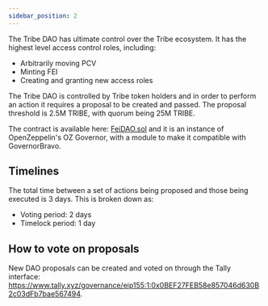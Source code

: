 ```yaml
---
sidebar_position: 2
---
```

The Tribe DAO has ultimate control over the Tribe ecosystem. It has the highest level access control roles, including:
- Arbitrarily moving PCV
- Minting FEI
- Creating and granting new access roles

The Tribe DAO is controlled by Tribe token holders and in order to perform an action it requires a proposal to be created and passed. The proposal threshold is 2.5M TRIBE, with quorum being 25M TRIBE.

The contract is available here: [FeiDAO.sol](https://github.com/fei-protocol/fei-protocol-core/blob/develop/contracts/dao/governor/FeiDAO.sol) and it is an instance of OpenZeppelin's OZ Governor, with a module to make it compatible with GovernorBravo. 

## Timelines
The total time between a set of actions being proposed and those being executed is 3 days. This is broken down as:
- Voting period: 2 days
- Timelock period: 1 day

## How to vote on proposals
New DAO proposals can be created and voted on through the Tally interface: https://www.tally.xyz/governance/eip155:1:0x0BEF27FEB58e857046d630B2c03dFb7bae567494.

